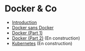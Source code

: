 
# Docker & Co

* [Introduction](Introduction.html)
* [Docker sans Docker](WithoutDocker.html)
* [Docker (Part 1)](Docker-1.html)
* [Docker (Part 2)](Docker-2.html) (En construction)
* [Kubernetes](Kubernetes.html) (En construction)